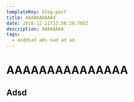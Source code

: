 ```yaml
---
templateKey: blog-post
title: AAAAAAAAAAd
date: 2018-12-21T12:58:20.705Z
description: AAAAAAAA
tags:
  - asddsad ads sad ad ad
---
```

# AAAAAAAAAAAAAAA
## Adsd
